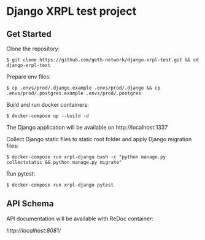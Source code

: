 # Django XRPL test project

## Get Started
Clone the repository:

`$ git clone https://github.com/geth-network/django-xrpl-test.git && cd django-xrpl-test`


Prepare env files:

`$ cp .envs/prod/.django.example .envs/prod/.django && cp .envs/prod/.postgres.example .envs/prod/.postgres`

Build and run docker containers:

`$ docker-compose up --build -d`

The Django application will be available on http://localhost:1337

Collect Django static files to static root folder and apply Django migration files:

`$ docker-compose run xrpl-django bash -c "python manage.py collectstatic && python manage.py migrate"`


Run pytest:

`$ docker-compose run xrpl-django pytest`

## API Schema
API documentation will be available with ReDoc container:

*http://localhost:8081/*
